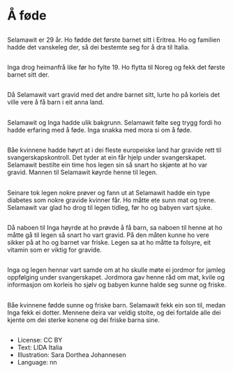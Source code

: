 # Å føde

##
Selamawit er 29 år. Ho fødde det første barnet sitt i Eritrea. Ho og familien hadde det vanskeleg der, så dei bestemte seg for å dra til Italia.

##
Inga drog heimanfrå like før ho fylte 19. Ho flytta til Noreg og fekk det første barnet sitt der.

##
Då Selamawit vart gravid med det andre barnet sitt, lurte ho på korleis det ville vere å få barn i eit anna land.

##
Selamawit og Inga hadde ulik bakgrunn. Selamawit følte seg trygg fordi ho hadde erfaring med å føde. Inga snakka med mora si om å føde.

##
Båe kvinnene hadde høyrt at i dei fleste europeiske land har gravide rett til svangerskapskontroll. Det tyder at ein får hjelp under svangerskapet. Selamawit bestilte ein time hos legen sin så snart ho skjønte at ho var gravid. Mannen til Selamawit køyrde henne til legen.

##
Seinare tok legen nokre prøver og fann ut at Selamawit hadde ein type diabetes som nokre gravide kvinner får. Ho måtte ete sunn mat og trene. Selamawit var glad ho drog til legen tidleg, før ho og babyen vart sjuke.

##
Då naboen til Inga høyrde at ho prøvde å få barn, sa naboen til henne at ho måtte gå til legen så snart ho vart gravid. På den måten kunne ho vere sikker på at ho og barnet var friske. Legen sa at ho måtte ta folsyre, eit vitamin som er viktig for gravide.

##
Inga og legen hennar vart samde om at ho skulle møte ei jordmor for jamleg oppfølging under svangerskapet. Jordmora gav henne råd om mat, kvile og informasjon om korleis ho sjølv og babyen kunne halde seg sunne og friske.

##
Båe kvinnene fødde sunne og friske barn. Selamawit fekk ein son til, medan Inga fekk ei dotter. Mennene deira var veldig stolte, og dei fortalde alle dei kjente om dei sterke konene og dei friske barna sine.

##
* License: CC BY
* Text: LIDA Italia
* Illustration: Sara Dorthea Johannesen
* Language: nn
